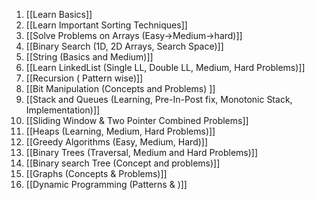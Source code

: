 
1. [[Learn Basics]]
2. [[Learn Important Sorting Techniques]]
3. [[Solve Problems on Arrays (Easy->Medium->hard)]]
4. [[Binary Search (1D, 2D Arrays, Search Space)]]
5. [[String (Basics and Medium)]]
6. [[Learn LinkedList (Single LL, Double LL, Medium, Hard Problems)]]
7. [[Recursion ( Pattern wise)]]
8. [[Bit Manipulation (Concepts and Problems) ]]
9. [[Stack and Queues (Learning, Pre-In-Post fix, Monotonic Stack, Implementation)]]
10. [[Sliding Window & Two Pointer Combined Problems]]
11. [[Heaps (Learning, Medium, Hard Problems)]]
12. [[Greedy Algorithms (Easy, Medium, Hard)]]
13. [[Binary Trees (Traversal, Medium and Hard Problems)]]
14. [[Binary search Tree (Concept and problems)]]
15. [[Graphs (Concepts & Problems)]]
16. [[Dynamic Programming (Patterns & )]]
